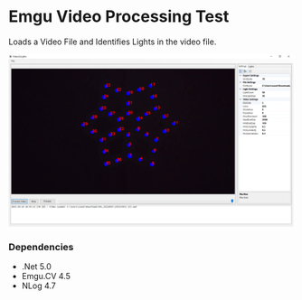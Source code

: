 # Emgu Video Processing Test

Loads a Video File and Identifies Lights in the video file.

![screenshot](https://github.com/computergeek1507/GVSU-CIS641-Jolly-Snowman/raw/master/artifacts/2021-10-18_18h48_29.png)

### Dependencies

* .Net 5.0
* Emgu.CV 4.5
* NLog 4.7
